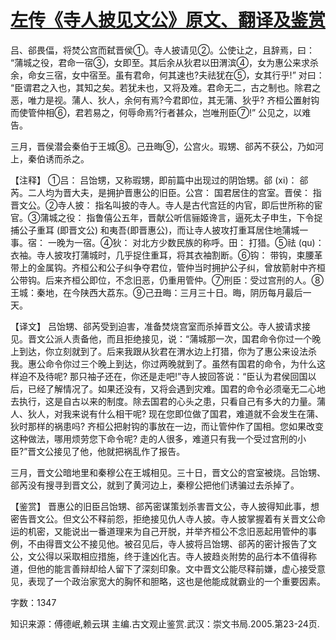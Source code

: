 # [左传《寺人披见文公》原文、翻译及鉴赏](https://www.vrrw.net/wx/13990.html)

吕、郤畏偪，将焚公宫而弑晋侯①。寺人披请见②。公使让之，且辞焉，曰： “蒲城之役，君命一宿③，女即至。其后余从狄君以田渭滨④，女为惠公来求杀余，命女三宿，女中宿至。虽有君命，何其速也?夫祛犹在⑤，女其行乎!” 对曰： “臣谓君之入也，其知之矣。若犹未也，又将及难。君命无二，古之制也。除君之恶，唯力是视。蒲人、狄人，余何有焉?今君即位，其无蒲、狄乎? 齐桓公置射钩而使管仲相⑥，君若易之，何辱命焉?行者甚众，岂唯刑臣⑦!” 公见之，以难告。

三月，晋侯潜会秦伯于王城⑧。己丑晦⑨，公宫火。瑕甥、郤芮不获公，乃如河上，秦伯诱而杀之。

【注释】 ①吕： 吕饴甥，又称瑕甥，即前篇中出现过的阴饴甥。郤 (xi)： 郤芮。二人均为晋大夫，是拥护晋惠公的旧臣。公宫： 国君居住的宫室。晋侯： 指晋文公。②寺人披： 指名叫披的寺人。寺人是古代宫廷的内官，即后世所称的宦官。③蒲城之役： 指鲁僖公五年，晋献公听信骊姬谗言，逼死太子申生，下令捉捕公子重耳 (即晋文公) 和夷吾(即晋惠公)，而让寺人披攻打重耳居住地蒲城一事。宿： 一晚为一宿。④狄： 对北方少数民族的称呼。田： 打猎。⑤祛 (qu)：衣袖。寺人披攻打蒲城时，几乎捉住重耳，将其衣袖割断。⑥钩： 带钩，束腰革带上的金属钩。齐桓公和公子纠争夺君位，管仲当时拥护公子纠，曾放箭射中齐桓公带钩。后来齐桓公即位，不念旧恶，仍重用管仲。⑦刑臣：受过宫刑的人。⑧王城：秦地，在今陕西大荔东。⑨己丑晦：三月三十日。晦，阴历每月最后一天。



【译文】 吕饴甥、郤芮受到迫害，准备焚烧宫室而杀掉晋文公。寺人披请求接见。晋文公派人责备他，而且拒绝接见，说：“蒲城那一次，国君命令你过一个晚上到达，你立刻就到了。后来我跟从狄君在渭水边上打猎，你为了惠公来设法杀我。惠公命令你过三个晚上到达，你过两晚就到了。虽然有国君的命令，为什么这样迫不及待呢? 那只袖子还在，你还是走吧!”寺人披回答说：“臣认为君侯回国以后，已经了解情况了。如果还没有，又将会遇到灾难。国君的命令必须毫无二心地去执行，这是自古以来的制度。除去国君的心头之患，只看自己有多大的力量。蒲人、狄人，对我来说有什么相干呢? 现在您即位做了国君，难道就不会发生在蒲、狄时那样的祸患吗? 齐桓公把射钩的事放在一边，而让管仲作了国相。您如果改变这种做法，哪用烦劳您下命令呢? 走的人很多，难道只有我一个受过宫刑的小臣?”晋文公接见了他，他就把祸乱作了报告。

三月，晋文公暗地里和秦穆公在王城相见。三十日，晋文公的宫室被烧。吕饴甥、郤芮没有搜寻到晋文公，就到了黄河边上，秦穆公把他们诱骗过去杀掉了。

【鉴赏】 晋惠公的旧臣吕饴甥、郤芮密谋策划杀害晋文公，寺人披得知此事，想密告晋文公。但文公不释前怨，拒绝接见仇人寺人披。寺人披掌握着有关晋文公命运的机密，又能说出一番道理来为自己开脱，并举齐桓公不念旧恶起用管仲的事例，不由得晋文公不接见他。被召见后，寺人披将吕饴甥、郤芮的密计报告了文公，文公得以采取相应措施，终于逢凶化吉。寺人披趋炎附势的品行本不值得称道，但他的能言善辩却给人留下了深刻印象。文中晋文公能尽释前嫌，虚心接受意见，表现了一个政治家宽大的胸怀和胆略，这也是他能成就霸业的一个重要因素。

字数：1347

知识来源：傅德岷,赖云琪 主编.古文观止鉴赏.武汉：崇文书局.2005.第23-24页.

